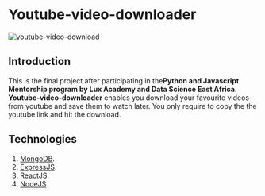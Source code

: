 # Youtube-video-downloader

![youtube-video-download](image1.png)

## Introduction

This is the final project after participating in the**Python and Javascript Mentorship program by Lux Academy and Data Science East Africa**. 
**Youtube-video-downloader** enables you download your favourite videos from youtube and save them to watch later. You only require to copy the 
the youtube link and hit the download.


## Technologies

1. [MongoDB](https://www.mongodb.com/).
2. [ExpressJS](https://expressjs.com/).
3. [ReactJS](https://reactjs.org/).
4. [NodeJS](https://nodejs.org/en/).
